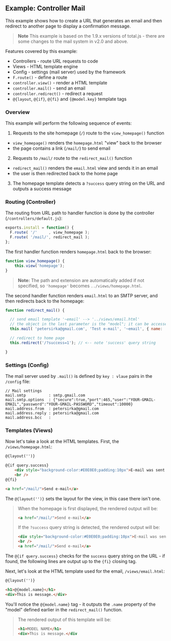 ## Example: Controller Mail

This example shows how to create a URL that generates an email and then redirect to another page to display a confirmation message.

> **Note**
> This example is based on the 1.9.x versions of total.js - there are some changes to the mail system in v2.0 and above.

Features covered by this example:

* Controllers - route URL requests to code
* Views - HTML template engine
* Config - settings (mail server) used by the framework
* `F.route()` - define a route
* `controller.view()` - render a HTML template
* `controller.mail()` - send an email
* `controller.redirect()` - redirect a request
* `@{layout`, `@{if}`, `@{fi}` and `{@model.key}` template tags

### Overview

This example will perform the following sequence of events:

1. Requests to the site homepage (`/`) route to the `view_homepage()` function
  * `view_homepage()` renders the `homepage.html` "view" back to the browser
  * the page contains a link (`/mail/`) to send email
2. Requests to `/mail/` route to the `redirect_mail()` function
  * `redirect_mail()` renders the `email.html` view and sends it in an email
  * the user is then redirected back to the home page
3. The homepage template detects a `?success` query string on the URL and outputs a success message

### Routing (Controller)

The routing from URL path to handler function is done by the controller (`/controllers/default.js`):

```javascript
exports.install = function() {
  F.route( '/'     , view_homepage );
  F.route( '/mail/', redirect_mail );
};
```

The first handler function renders `homepage.html` back to the browser:

```javascript
function view_homepage() {
	this.view('homepage');
}
```

> **Note:**
> The path and extension are automatically added if not specified, so `'homepage'` becomes `../views/homepage.html`.

The second handler function renders `email.html` to an SMTP server, and then redirects back to the homepage:

```javascript
function redirect_mail() {

  // send email template '~email' --> '../views/email.html'
  // the object in the last parameter is the "model"; it can be accessed in the template
  this.mail( 'petersirka@gmail.com', 'Test e-mail', '~email', { name: 'MODEL NAME' } );

  // redirect to home page
  this.redirect('/?success=1'); // <-- note 'success' query string

}
```

### Settings (Config)

The mail server used by `.mail()` is defined by `key : vlaue` pairs in the `/config` file:

```
// Mail settings
mail.smtp          : smtp.gmail.com
mail.smtp.options  : {"secure":true,"port":465,"user":"YOUR-GMAIL-EMAIL","password":"YOUR-GMAIL-PASSWORD","timeout":10000}
mail.address.from  : petersirka@gmail.com
mail.address.reply : petersirka@gmail.com
mail.address.bcc   :
```

### Templates (Views)

Now let's take a look at the HTML templates. First, the `/views/homepage.html`:

```html
@{layout('')}

@{if query.success}
    <div style="background-color:#E0E0E0;padding:10px">E-mail was sent.</div>
    <br />
@{fi}

<a href="/mail/">Send e-mail</a>
```

The `@{layout('')}` sets the layout for the view, in this case there isn't one.

> When the homepage is first displayed, the rendered output will be:
>
> ```html
> <a href="/mail/">Send e-mail</a>
> ```
>
> If the `?success` query string is detected, the rendered output will be:
>
> ```html
> <div style="background-color:#E0E0E0;padding:10px">E-mail was sent.</div>
> <br />
> <a href="/mail/">Send e-mail</a>
> ```

The `@{if query.success}` checks for the `success` query string on the URL - if found, the following lines are output up to the `{fi}` closing tag.

Next, let's look at the HTML template used for the email, `/views/email.html`:

```html
@{layout('')}

<h1>@{model.name}</h1>
<div>This is message.</div>
```

You'll notice the `@{model.name}` tag - it outputs the `.name` property of the "model" defined earlier in the `redirect_mail()` function.

> The rendered output of this template will be:
>
> ```html
> <h1>MODEL NAME</h1>
> <div>This is message.</div
> ```